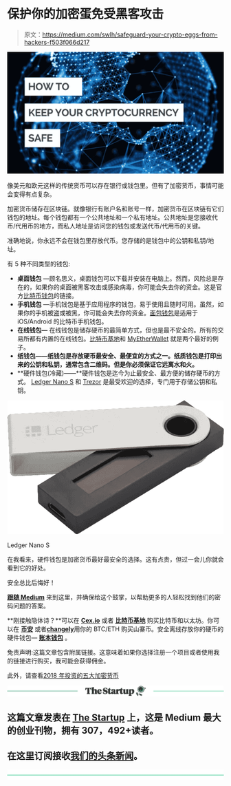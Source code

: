 # 保护你的加密蛋免受黑客攻击

> 原文：<https://medium.com/swlh/safeguard-your-crypto-eggs-from-hackers-f503f066d217>

![](img/fb0dbea4ce78d06145cf7e8dfd0a9797.png)

像美元和欧元这样的传统货币可以存在银行或钱包里。但有了加密货币，事情可能会变得有点复杂。

加密货币储存在区块链。就像银行有账户名和账号一样，加密货币在区块链有它们钱包的地址。每个钱包都有一个公共地址和一个私有地址。公共地址是您接收代币/代用币的地方，而私人地址是访问您的钱包或发送代币/代用币的关键。

准确地说，你永远不会在钱包里存放代币。您存储的是钱包中的公钥和私钥/地址。

有 5 种不同类型的钱包:

*   **桌面钱包** —顾名思义，桌面钱包可以下载并安装在电脑上。然而，风险总是存在的，如果你的桌面被黑客攻击或感染病毒，你可能会失去你的资金。这是官方[比特币钱包](https://bitcoin.org/en/choose-your-wallet)的链接。
*   **手机钱包** —手机钱包是基于应用程序的钱包，易于使用且随时可用。虽然，如果你的手机被盗或被黑，你可能会失去你的资金。[面包钱包](https://breadapp.com/)是适用于 iOS/Android 的比特币手机钱包。
*   **在线钱包—** 在线钱包是储存硬币的最简单方式，但也是最不安全的。所有的交易所都有内置的在线钱包。[比特币基地](https://goo.gl/gi8oxa)和 [MyEtherWallet](https://www.myetherwallet.com/) 就是两个最好的例子。
*   **纸钱包——纸钱包是存放硬币最安全、最便宜的方式之一。纸质钱包是打印出来的公钥和私钥，通常包含二维码。但是你必须保证它远离水和火。**
*   **硬件钱包(冷藏)——**硬件钱包是迄今为止最安全、最方便的储存硬币的方式。 [Ledger Nano S](https://goo.gl/BcfG4r) 和 [Trezor](https://trezor.io/) 是最受欢迎的选择，专门用于存储公钥和私钥。

[![](img/65968256546fb59c30bacdff0aa9971b.png)](https://goo.gl/BcfG4r)

Ledger Nano S

在我看来，硬件钱包是加密货币最好最安全的选择。这有点贵，但过一会儿你就会看到它的好处。

安全总比后悔好！

[**跟随 Medium**](/@akki11042011) 来到这里，并确保给这个鼓掌，以帮助更多的人轻松找到他们的密码问题的答案。

**刚接触隐体诗？**可以在 [**Cex.io**](http://goo.gl/DU8Ze2) 或者 [**比特币基地**](http://goo.gl/gi8oxa) 购买比特币和以太坊。你可以在 [**币安**](http://goo.gl/NYivTX) 或者[**changely**](http://goo.gl/nuy9D4)用你的 BTC/ETH 购买山寨币。安全离线存放你的硬币的硬件钱包— [**账本钱包**](http://goo.gl/BcfG4r) 。

免责声明:这篇文章包含附属链接。这意味着如果你选择注册一个项目或者使用我的链接进行购买，我可能会获得佣金。

此外，请查看[2018 年投资的五大加密货币](https://hackernoon.com/with-more-than-1300-altcoins-listed-on-coinmarketcap-its-not-an-easy-task-to-determine-which-7f950671f2f1)

[![](img/308a8d84fb9b2fab43d66c117fcc4bb4.png)](https://medium.com/swlh)

## 这篇文章发表在 [The Startup](https://medium.com/swlh) 上，这是 Medium 最大的创业刊物，拥有 307，492+读者。

## 在这里订阅接收[我们的头条新闻](http://growthsupply.com/the-startup-newsletter/)。

[![](img/b0164736ea17a63403e660de5dedf91a.png)](https://medium.com/swlh)